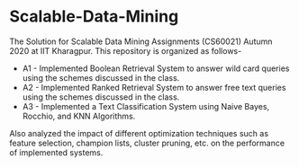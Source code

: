 # Scalable-Data-Mining
The Solution for Scalable Data Mining Assignments (CS60021) Autumn 2020 at IIT Kharagpur. This repository is organized as follows-

- A1 - Implemented Boolean Retrieval System to answer wild card queries using the schemes discussed in the class. 
- A2 - Implemented Ranked Retrieval System to answer free text queries using the schemes discussed in the class. 
- A3 - Implemented a Text Classification System using Naive Bayes, Rocchio, and KNN Algorithms. 

Also analyzed the impact of different optimization techniques such as feature selection, champion lists, cluster pruning, etc. on the performance of implemented systems.
